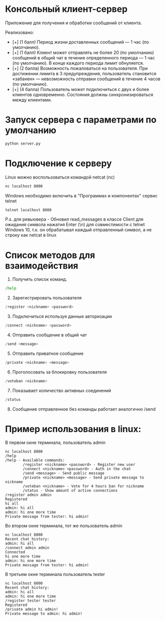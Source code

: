 # Консольный клиент-сервер

Приложение для получения и обработки сообщений от клиента.

Реализовано:
- [+] (1 балл) Период жизни доставленных сообщений — 1 час (по умолчанию).
- [+] (1 балл) Клиент может отправлять не более 20 (по умолчанию) сообщений в общий чат в течение определенного периода — 1 час (по умолчанию). В конце каждого периода лимит обнуляется.
- [+] (2 балла) Возможность пожаловаться на пользователя. При достижении лимита в 3 предупреждения, пользователь становится «забанен» — невозможность отправки сообщений в течение 4 часов (по умолчанию).
- [+] (4 балла) Пользователь может подключиться с двух и более клиентов одновременно. Состояния должны синхронизироваться между клиентами.

# Запуск сервера с параметрами по умолчанию
```bash
python server.py
```

# Подключение к серверу
Linux можно воспользоваться командой netcat (nc)
```bash
nc localhost 8000
```
Windows необходимо включить в "Программах и компонентах" сервис telnet
```bash
telnet localhost 8000
```
P.s. для ревьювера - 
Обновил read_messages в классе Client для ожидания символа нажатия Enter (\n) 
для совместимости с telnet Windows 10, т.к. он обрабатывал каждый отправленный символ,
а не строку как netcat в linux

# Список методов для взаимодействия
1. Получить список команд.
```python
/help
```
2. Зарегистрировать пользователя
```python
/register <nickname> <password>
```
3. Подключиться используя данные авторизации
```python
/connect <nickname> <password>
```
4. Отправить сообщение в общий чат
```python
/send <message>
```
5. Отправить приватное сообщение
```python
/private <nickname> <message>
```
6. Проголосовать за блокировку пользователя
```python
/voteban <nickname>
```
7. Показывает количество активных соединений
```python
/status
```
8. Сообщение отправленное без команды работает аналогично /send

# Пример использования в linux:
В первом окне терминала, пользователь admin
```
nc localhost 8000
/help
/help - Available commands:
        /register <nickname> <password> - Register new user
        /connect <nickname> <password> - Auth in the chat
        /send <message> - Send public message
        /private <nickname> <message> - Send private message to nickname
        /voteban <nickname> - Vote for 4 hours ban for nickname
        /status - Show amount of active connections
/register admin admin
Registered
hi all
admin: hi all
admin: hi one more time
Private message from tester: hi admin!
```
Во втором окне терминала, тот же пользователь admin
```
nc localhost 8000
Recent chat history:
admin: hi all
/connect admin admin
Connected
hi one more time
admin: hi one more time
Private message from tester: hi admin!
```
В третьем окне терминала пользователь tester
```
nc localhost 8000
Recent chat history:
admin: hi all
admin: hi one more time
/register tester tester
Registered
/private admin hi admin!
Private message to admin: hi admin!
```